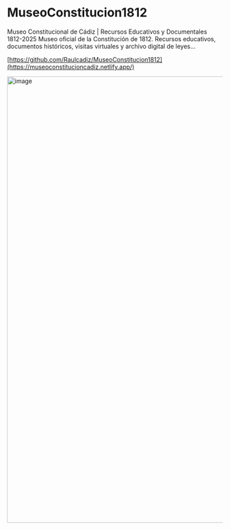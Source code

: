# MuseoConstitucion1812
Museo Constitucional de Cádiz | Recursos Educativos y Documentales 1812-2025 Museo oficial de la Constitución de 1812. Recursos educativos, documentos históricos, visitas virtuales y archivo digital de leyes...


[https://github.com/Raulcadiz/MuseoConstitucion1812](https://museoconstitucioncadiz.netlify.app/)

<img width="1920" height="1040" alt="image" src="https://github.com/user-attachments/assets/0cafc344-babc-429f-8145-87333ea35bd6" />
